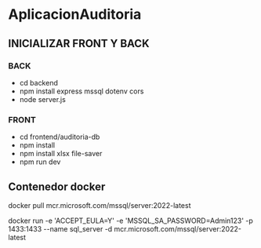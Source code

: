 # AplicacionAuditoria


## INICIALIZAR FRONT Y BACK

### BACK

- cd backend 
- npm install express mssql dotenv cors
- node server.js

### FRONT
- cd frontend/auditoria-db
- npm install
- npm install xlsx file-saver
- npm run dev



## Contenedor docker

 docker pull mcr.microsoft.com/mssql/server:2022-latest

 docker run -e 'ACCEPT_EULA=Y' -e 'MSSQL_SA_PASSWORD=Admin123' -p 1433:1433 --name sql_server -d mcr.microsoft.com/mssql/server:2022-latest

